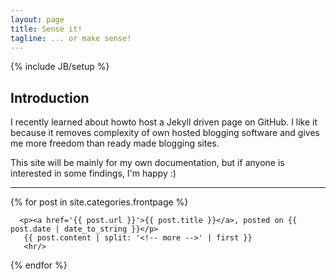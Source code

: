 ```yaml
---
layout: page
title: Sense it!
tagline: ... or make sense!
---
```

{% include JB/setup %}

## Introduction
I recently learned about howto host a Jekyll driven page on GitHub. I like it because it removes complexity of own hosted blogging software and gives me more freedom than ready made blogging sites.

This site will be mainly for my own documentation, but if anyone is interested in some findings, I'm happy :)

---

{% for post in site.categories.frontpage %}

      <p><a href='{{ post.url }}'>{{ post.title }}</a>, posted on {{ post.date | date_to_string }}</p>
       {{ post.content | split: '<!-- more -->' | first }}
       <hr/>
       
{% endfor %}
